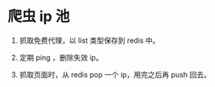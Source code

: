 # 爬虫 ip 池


1. 抓取免费代理，以 list 类型保存到 redis 中。

2. 定期 ping ，删除失效 ip。

3. 抓取页面时，从 redis pop 一个 ip，用完之后再 push 回去。

